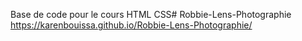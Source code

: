 Base de code pour le cours HTML CSS# Robbie-Lens-Photographie
https://karenbouissa.github.io/Robbie-Lens-Photographie/
